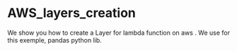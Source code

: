 # AWS_layers_creation

We show you how to create a Layer for lambda function on aws . We use for this exemple, pandas python lib.
